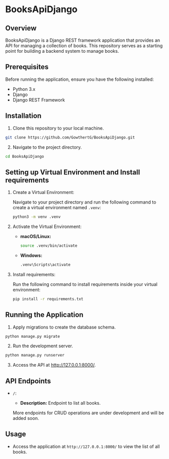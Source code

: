 # BooksApiDjango


## Overview
BooksApiDjango is a Django REST framework application that provides an API for managing a collection of books. This repository serves as a starting point for building a backend system to manage books.

## Prerequisites
Before running the application, ensure you have the following installed:
- Python 3.x
- Django
- Django REST Framework

## Installation
1. Clone this repository to your local machine.
```bash
git clone https://github.com/GowthertG/BooksApiDjango.git
```
2. Navigate to the project directory.
```bash
cd BooksApiDjango
```
## Setting up Virtual Environment and Install requirements

1. Create a Virtual Environment:

    Navigate to your project directory and run the following command to create a virtual environment named `.venv`:
    
    ```bash
    python3 -m venv .venv
    ```

2. Activate the Virtual Environment:

    - **macOS/Linux:**
    
        ```bash
        source .venv/bin/activate
        ```

    - **Windows:**
    
        ```bash
        .venv\Scripts\activate
        ```

3. Install requirements:

    Run the following command to install requirements inside your virtual environment:
    
    ```bash
    pip install -r requirements.txt
    ```
## Running the Application
1. Apply migrations to create the database schema.
```bash
python manage.py migrate
```
2. Run the development server.
```bash
python manage.py runserver
```
3. Access the API at http://127.0.0.1:8000/.

## API Endpoints
- `/`: 
  - **Description:** Endpoint to list all books.
  
  More endpoints for CRUD operations are under development and will be added soon.

## Usage
- Access the application at `http://127.0.0.1:8000/` to view the list of all books.
